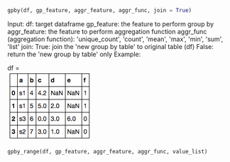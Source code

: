 ```python
gpby(df, gp_feature, aggr_feature, aggr_func, join = True)
```

Input:
df:  target dataframe
gp_feature: the feature to perform group by
aggr_feature: the feature to perform aggregation function
aggr_func (aggregation function): 'unique_count', 'count', 'mean', 'max', 'min', 'sum', 'list'
join: True:   join the 'new group by table' to original table (df)
      False:  return the 'new group by table' only
Example:  

df =   
![](imgs/structure-1.png)   


```python
gpby_range(df, gp_feature, aggr_feature, aggr_func, value_list)
```
